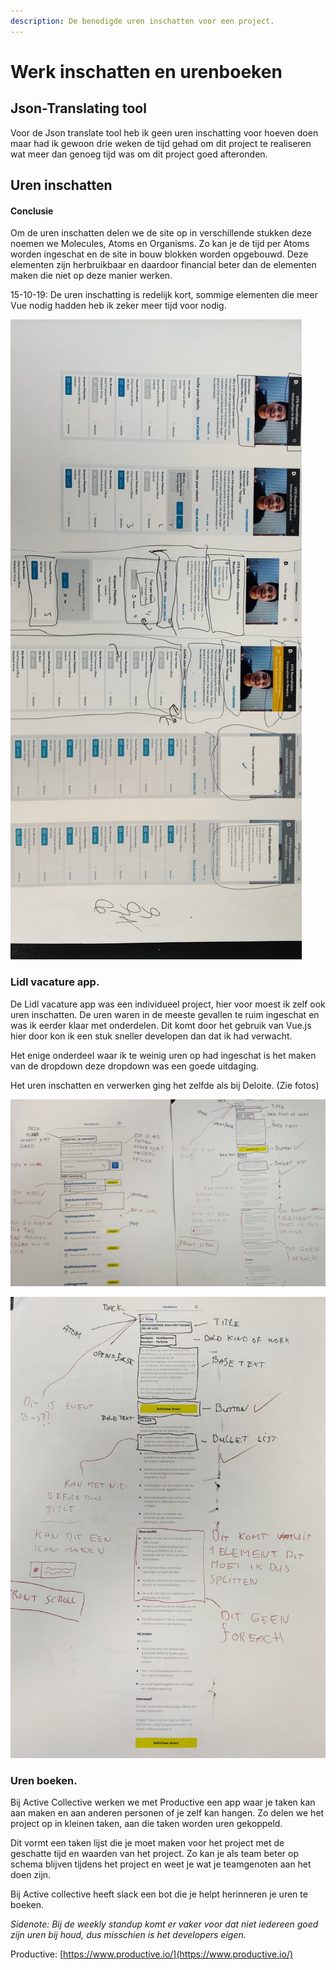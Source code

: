 ```yaml
---
description: De benodigde uren inschatten voor een project.
---
```


# Werk inschatten en urenboeken

## Json-Translating tool

Voor de Json translate tool heb ik geen uren inschatting voor hoeven doen maar had ik gewoon drie weken de tijd gehad om dit project te realiseren wat meer dan genoeg tijd was om dit project goed afteronden.

## Uren inschatten

#### Conclusie

Om de uren inschatten delen we de site op in verschillende stukken deze noemen we Molecules, Atoms en Organisms. Zo kan je de tijd per Atoms worden ingeschat en de site in bouw blokken worden opgebouwd. Deze elementen zijn herbruikbaar en daardoor financial beter dan de elementen maken die niet op deze manier werken.

15-10-19: De uren inschatting is redelijk kort, sommige elementen die meer Vue nodig hadden heb ik zeker meer tijd voor nodig.

![Verdeling van de elementen op de site.](../.gitbook/assets/img_20191003_165147.jpg)

### Lidl vacature app.

De Lidl vacature app was een individueel project, hier voor moest ik zelf ook uren inschatten. De uren waren in de meeste gevallen te ruim ingeschat en was ik eerder klaar met onderdelen. Dit komt door het gebruik van Vue.js hier door kon ik een stuk sneller developen dan dat ik had verwacht.

Het enige onderdeel waar ik te weinig uren op had ingeschat is het maken van de dropdown deze dropdown was een goede uitdaging.

Het uren inschatten en verwerken ging het zelfde als bij Deloite. \(Zie fotos\)

![](../.gitbook/assets/img_20191118_103831__01.jpg)

![](../.gitbook/assets/img_20191118_102209__01.jpg)



### Uren boeken.

Bij Active Collective werken we met Productive een app waar je taken kan  aan maken en aan anderen personen of je zelf kan hangen. Zo delen we het project op in kleinen taken, aan die taken worden uren gekoppeld.

Dit vormt een taken lijst die je moet maken voor het project met de geschatte tijd en waarden van het project. Zo kan je als team beter op schema blijven tijdens het project en weet je wat je teamgenoten aan het doen zijn.

Bij Active collective heeft slack een bot die je helpt herinneren je uren te boeken.

_Sidenote: Bij de weekly standup komt er vaker voor dat niet iedereen goed zijn uren bij houd, dus misschien is het developers eigen._



Productive: [https://www.productive.io/](https://www.productive.io/)



